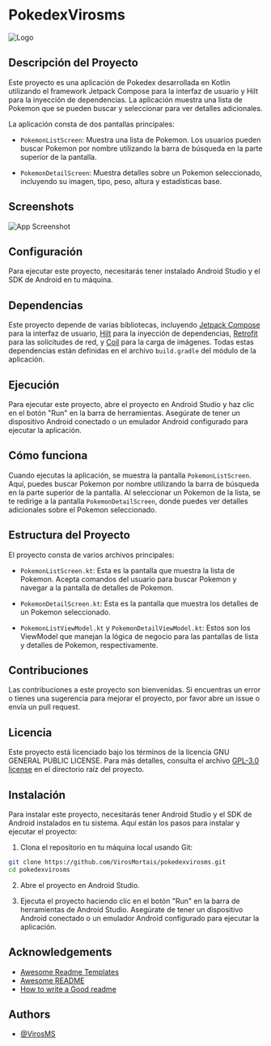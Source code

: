 # PokedexVirosms


![Logo](https://github.com/VirosMs/PokedexVirosMs/assets/94723454/707f496c-3b03-4f56-9a3c-db9dbdf6a4cd)


## Descripción del Proyecto

Este proyecto es una aplicación de Pokedex desarrollada en Kotlin utilizando el framework Jetpack Compose para la interfaz de usuario y Hilt para la inyección de dependencias. La aplicación muestra una lista de Pokemon que se pueden buscar y seleccionar para ver detalles adicionales.

La aplicación consta de dos pantallas principales:

- `PokemonListScreen`: Muestra una lista de Pokemon. Los usuarios pueden buscar Pokemon por nombre utilizando la barra de búsqueda en la parte superior de la pantalla.

- `PokemonDetailScreen`: Muestra detalles sobre un Pokemon seleccionado, incluyendo su imagen, tipo, peso, altura y estadísticas base.

## Screenshots


![App Screenshot](https://github.com/VirosMs/PokedexVirosMs/assets/94723454/09c11199-367e-4304-a477-e3a0532ac665)

## Configuración

Para ejecutar este proyecto, necesitarás tener instalado Android Studio y el SDK de Android en tu máquina.

## Dependencias

Este proyecto depende de varias bibliotecas, incluyendo [Jetpack Compose](https://developer.android.com/jetpack/compose) para la interfaz de usuario, [Hilt](https://developer.android.com/training/dependency-injection/hilt-android) para la inyección de dependencias, [Retrofit](https://square.github.io/retrofit/) para las solicitudes de red, y [Coil](https://coil-kt.github.io/coil/compose/) para la carga de imágenes. Todas estas dependencias están definidas en el archivo `build.gradle` del módulo de la aplicación.

## Ejecución

Para ejecutar este proyecto, abre el proyecto en Android Studio y haz clic en el botón "Run" en la barra de herramientas. Asegúrate de tener un dispositivo Android conectado o un emulador Android configurado para ejecutar la aplicación.

## Cómo funciona

Cuando ejecutas la aplicación, se muestra la pantalla `PokemonListScreen`. Aquí, puedes buscar Pokemon por nombre utilizando la barra de búsqueda en la parte superior de la pantalla. Al seleccionar un Pokemon de la lista, se te redirige a la pantalla `PokemonDetailScreen`, donde puedes ver detalles adicionales sobre el Pokemon seleccionado.

## Estructura del Proyecto

El proyecto consta de varios archivos principales:

- `PokemonListScreen.kt`: Esta es la pantalla que muestra la lista de Pokemon. Acepta comandos del usuario para buscar Pokemon y navegar a la pantalla de detalles de Pokemon.

- `PokemonDetailScreen.kt`: Esta es la pantalla que muestra los detalles de un Pokemon seleccionado.

- `PokemonListViewModel.kt` y `PokemonDetailViewModel.kt`: Estos son los ViewModel que manejan la lógica de negocio para las pantallas de lista y detalles de Pokemon, respectivamente.

## Contribuciones

Las contribuciones a este proyecto son bienvenidas. Si encuentras un error o tienes una sugerencia para mejorar el proyecto, por favor abre un issue o envía un pull request.

## Licencia

Este proyecto está licenciado bajo los términos de la licencia GNU GENERAL PUBLIC LICENSE. Para más detalles, consulta el archivo [GPL-3.0 license](https://github.com/VirosMs/PokedexVirosMs?tab=GPL-3.0-1-ov-file) en el directorio raíz del proyecto.

## Instalación

Para instalar este proyecto, necesitarás tener Android Studio y el SDK de Android instalados en tu sistema. Aquí están los pasos para instalar y ejecutar el proyecto:

1. Clona el repositorio en tu máquina local usando Git:

```bash
git clone https://github.com/VirosMortais/pokedexvirosms.git
cd pokedexvirosms
```

2. Abre el proyecto en Android Studio.

3. Ejecuta el proyecto haciendo clic en el botón "Run" en la barra de herramientas de Android Studio. Asegúrate de tener un dispositivo Android conectado o un emulador Android configurado para ejecutar la aplicación.

## Acknowledgements

 - [Awesome Readme Templates](https://awesomeopensource.com/project/elangosundar/awesome-README-templates)
 - [Awesome README](https://github.com/matiassingers/awesome-readme)
 - [How to write a Good readme](https://bulldogjob.com/news/449-how-to-write-a-good-readme-for-your-github-project)

## Authors

- [@VirosMS](https://github.com/VirosMs)

